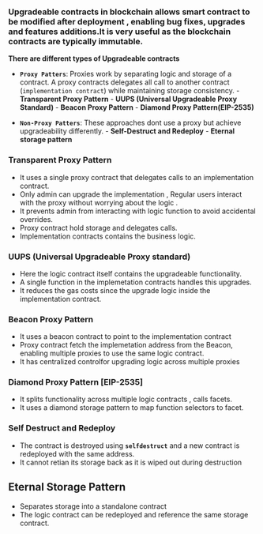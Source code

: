 ### Upgradeable contracts in blockchain allows smart contract to be modified after deployment , enabling bug fixes, upgrades and features additions.It is very useful as the blockchain contracts are typically immutable.

**There are different types of Upgradeable contracts**
- **`Proxy Patters`**: Proxies work by separating logic and storage of a contract. A proxy contracts delegates all call to another contract (`implementation contract`) while maintaining storage consistency.
        - **Transparent Proxy Pattern**
        - **UUPS  (Universal Upgradeable Proxy Standard)**
        - **Beacon Proxy Pattern**
        - **Diamond Proxy Pattern(EIP-2535)**

- **`Non-Proxy Patters`**: These approaches dont use a proxy but achieve upgradeability differently.
        - **Self-Destruct and Redeploy**
        - **Eternal storage pattern**

### Transparent Proxy Pattern
- It uses a single proxy contract that delegates calls to an implementation contract.
- Only admin can upgrade the implementation , Regular users interact with the proxy without worrying about the logic .
- It prevents admin from interacting with logic function to avoid accidental overrides.
- Proxy contract hold storage and delegates calls.
- Implementation contracts contains the business logic.

### UUPS (Universal Upgradeable Proxy standard)
- Here the logic contract itself contains the upgradeable functionality.
- A single function in the implemetation contracts handles this upgrades.
- It reduces the gas costs since the upgrade logic inside the implementation contract.


### Beacon Proxy Pattern
- It uses a beacon contract to point to the implementation contract
- Proxy contract fetch the implemetation address from the Beacon, enabling multiple proxies to use the same logic contract.
- It has centralized controlfor upgrading logic across multiple proxies

### Diamond Proxy Pattern [EIP-2535]
- It splits functionality across multiple logic contracts , calls facets.
- It uses a diamond storage pattern to map function selectors to facet.

### Self Destruct and Redeploy
- The contract is destroyed using **`selfdestruct`** and a new contract is redeployed with the same address.
- It cannot retian its storage back as it is wiped out during destruction

## Eternal Storage Pattern
- Separates storage into a standalone contract
- The logic contract can be redeployed and reference the same storage contract.



